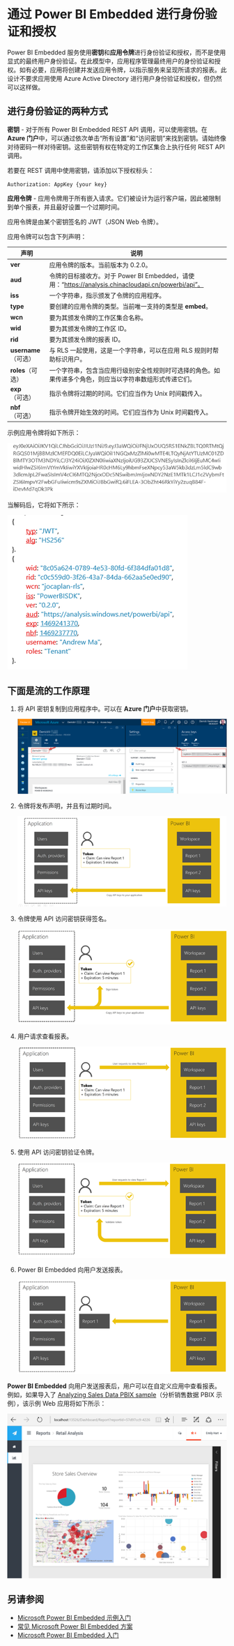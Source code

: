 <properties
   pageTitle="通过 Power BI Embedded 进行身份验证和授权"
   description="通过 Power BI Embedded 进行身份验证和授权"
   services="power-bi-embedded"
   documentationCenter=""
   authors="mgblythe"
   manager="NA"
   editor=""
   tags=""/>
<tags
   ms.service="power-bi-embedded"
   ms.devlang="NA"
   ms.topic="article"
   ms.tgt_pltfrm="NA"
   ms.workload="powerbi"
   ms.date="07/26/2016"
   ms.author="mblythe"
   wacn.date=""/>  


# 通过 Power BI Embedded 进行身份验证和授权

Power BI Embedded 服务使用**密钥**和**应用令牌**进行身份验证和授权，而不是使用显式的最终用户身份验证。在此模型中，应用程序管理最终用户的身份验证和授权。如有必要，应用将创建并发送应用令牌，以指示服务来呈现所请求的报表。此设计不要求应用使用 Azure Active Directory 进行用户身份验证和授权，但仍然可以这样做。

## 进行身份验证的两种方式

**密钥** - 对于所有 Power BI Embedded REST API 调用，可以使用密钥。在 **Azure 门户**中，可以通过依次单击“所有设置”和“访问密钥”来找到密钥。请始终像对待密码一样对待密钥。这些密钥有权在特定的工作区集合上执行任何 REST API 调用。

若要在 REST 调用中使用密钥，请添加以下授权标头：

    Authorization: AppKey {your key}

**应用令牌** - 应用令牌用于所有嵌入请求。它们被设计为运行客户端，因此被限制到单个报表，并且最好设置一个过期时间。

应用令牌是由某个密钥签名的 JWT（JSON Web 令牌）。

应用令牌可以包含下列声明：

| 声明 | 说明 |
|--------------|------------|
| **ver** | 应用令牌的版本。当前版本为 0.2.0。 |
| **aud** | 令牌的目标接收方。对于 Power BI Embedded，请使用：“https://analysis.chinacloudapi.cn/powerbi/api”。 |
| **iss** | 一个字符串，指示颁发了令牌的应用程序。 |
| **type** | 要创建的应用令牌的类型。当前唯一支持的类型是 **embed**。 |
| **wcn** | 要为其颁发令牌的工作区集合名称。 |
| **wid** | 要为其颁发令牌的工作区 ID。 |
| **rid** | 要为其颁发令牌的报表 ID。 |
| **username**（可选） | 与 RLS 一起使用，这是一个字符串，可以在应用 RLS 规则时帮助标识用户。 |
| **roles**（可选） | 一个字符串，包含当应用行级别安全性规则时可选择的角色。如果传递多个角色，则应当以字符串数组形式传递它们。 |
| **exp**（可选） | 指示令牌将过期的时间。它们应当作为 Unix 时间戳传入。 |
| **nbf**（可选） | 指示令牌开始生效的时间。它们应当作为 Unix 时间戳传入。 |

示例应用令牌将如下所示：

![](./media/power-bi-embedded-app-token-flow/power-bi-embedded-app-token-flow-sample-coded.png)  



当解码后，它将如下所示：

![](./media/power-bi-embedded-app-token-flow/power-bi-embedded-app-token-flow-sample-decoded.png)  



## 下面是流的工作原理

1. 将 API 密钥复制到应用程序中。可以在 **Azure 门户**中获取密钥。

    ![](./media/powerbi-embedded-get-started-sample/azure-portal.png)  


2. 令牌将发布声明，并且有过期时间。

    ![](./media/powerbi-embedded-get-started-sample/power-bi-embedded-token-2.png)  


3. 令牌使用 API 访问密钥获得签名。

    ![](./media/powerbi-embedded-get-started-sample\power-bi-embedded-token-3.png)  


4. 用户请求查看报表。

    ![](./media/powerbi-embedded-get-started-sample/power-bi-embedded-token-4.png)  


5.	使用 API 访问密钥验证令牌。

    ![](./media/powerbi-embedded-get-started-sample/power-bi-embedded-token-5.png)  


6.	Power BI Embedded 向用户发送报表。

    ![](./media/powerbi-embedded-get-started-sample/power-bi-embedded-token-6.png)  


**Power BI Embedded** 向用户发送报表后，用户可以在自定义应用中查看报表。例如，如果导入了 [Analyzing Sales Data PBIX sample](http://download.microsoft.com/download/1/4/E/14EDED28-6C58-4055-A65C-23B4DA81C4DE/Analyzing_Sales_Data.pbix)（分析销售数据 PBIX 示例），该示例 Web 应用将如下所示：

![](./media/powerbi-embedded-get-started-sample/sample-web-app.png)  


## 另请参阅
- [Microsoft Power BI Embedded 示例入门](/documentation/articles/power-bi-embedded-get-started-sample/)
- [常见 Microsoft Power BI Embedded 方案](/documentation/articles/power-bi-embedded-scenarios/)
- [Microsoft Power BI Embedded 入门](/documentation/articles/power-bi-embedded-get-started/)

<!---HONumber=Mooncake_1010_2016-->